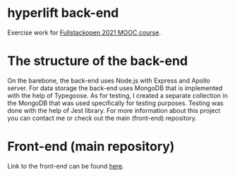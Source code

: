# hyperlift back-end

Exercise work for [Fullstackopen 2021 MOOC course](https://fullstackopen.com/).

# The structure of the back-end

On the barebone, the back-end uses Node.js with Express and Apollo server. For data storage the back-end uses MongoDB that is implemented with the help of Typegoose. As for testing, I created a separate collection in the MongoDB that was used specifically for testing purposes. Testing was done with the help of Jest library.
For more information about this project you can contact me or check out the main (front-end) repository.

# Front-end (main repository)

Link to the front-end can be found [here](https://github.com/didzis1/hyperlift).
